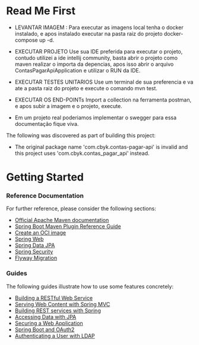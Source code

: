 # Read Me First
* LEVANTAR IMAGEM :
Para executar as imagens local tenha o docker instalado, e apos instalado executar na pasta raiz do projeto docker-compose up -d.

* EXECUTAR PROJETO
Use sua IDE preferida para executar o projeto, contudo utilizei a ide intellij community, basta abrir o projeto como maven realizar o importa da depencias, apos isso abrir o arquivo ContasPagarApiApplication e utilizar o RUN da IDE.

* EXECUTAR TESTES UNITARIOS
Use um terminal de sua preferencia e va ate a pasta raiz do projeto e execute o comando mvn test.

* EXECUTAR OS END-POINTs
Import a collection na ferramenta postman, e apos subir a imagem e o projeto, execute.

* Em um projeto real poderiamos implementar o swegger para essa documentação fique viva.


The following was discovered as part of building this project:

* The original package name 'com.cbyk.contas-pagar-api' is invalid and this project uses 'com.cbyk.contas_pagar_api' instead.

# Getting Started

### Reference Documentation
For further reference, please consider the following sections:

* [Official Apache Maven documentation](https://maven.apache.org/guides/index.html)
* [Spring Boot Maven Plugin Reference Guide](https://docs.spring.io/spring-boot/docs/3.3.0/maven-plugin/reference/html/)
* [Create an OCI image](https://docs.spring.io/spring-boot/docs/3.3.0/maven-plugin/reference/html/#build-image)
* [Spring Web](https://docs.spring.io/spring-boot/docs/3.3.0/reference/htmlsingle/index.html#web)
* [Spring Data JPA](https://docs.spring.io/spring-boot/docs/3.3.0/reference/htmlsingle/index.html#data.sql.jpa-and-spring-data)
* [Spring Security](https://docs.spring.io/spring-boot/docs/3.3.0/reference/htmlsingle/index.html#web.security)
* [Flyway Migration](https://docs.spring.io/spring-boot/docs/3.3.0/reference/htmlsingle/index.html#howto.data-initialization.migration-tool.flyway)

### Guides
The following guides illustrate how to use some features concretely:

* [Building a RESTful Web Service](https://spring.io/guides/gs/rest-service/)
* [Serving Web Content with Spring MVC](https://spring.io/guides/gs/serving-web-content/)
* [Building REST services with Spring](https://spring.io/guides/tutorials/rest/)
* [Accessing Data with JPA](https://spring.io/guides/gs/accessing-data-jpa/)
* [Securing a Web Application](https://spring.io/guides/gs/securing-web/)
* [Spring Boot and OAuth2](https://spring.io/guides/tutorials/spring-boot-oauth2/)
* [Authenticating a User with LDAP](https://spring.io/guides/gs/authenticating-ldap/)

